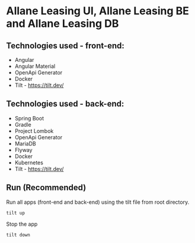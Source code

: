 # Allane Leasing UI, Allane Leasing BE and Allane Leasing DB

## Technologies used - front-end:
* Angular
* Angular Material
* OpenApi Generator
* Docker
* Tilt - https://tilt.dev/

## Technologies used - back-end:
* Spring Boot
* Gradle
* Project Lombok
* OpenApi Generator
* MariaDB
* Flyway
* Docker
* Kubernetes
* Tilt - https://tilt.dev/

## Run (Recommended)

Run all apps (front-end and back-end) using the tilt file from root directory.

```
tilt up
```
Stop the app

```
tilt down
```